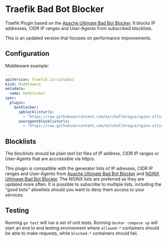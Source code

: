 # Traefik Bad Bot Blocker

Traefik Plugin based on the [Apache Ultimate Bad Bot Blocker](https://github.com/mitchellkrogza/apache-ultimate-bad-bot-blocker/tree/master). It blocks IP addresses, CIDR IP ranges and User-Agents from subscribed blocklists.

This is an updated version that focuses on performance improvements.

## Configuration

Middleware example:
```yaml
---
apiVersion: traefik.io/v1alpha1
kind: Middleware
metadata:
  name: botblocker
spec:
  plugin:
    botblocker:
      ipblocklisturls:
        - "https://raw.githubusercontent.com/mitchellkrogza/nginx-ultimate-bad-bot-blocker/refs/heads/master/_generator_lists/bad-ip-addresses.list"
      useragentblocklisturls:
        - "https://raw.githubusercontent.com/mitchellkrogza/nginx-ultimate-bad-bot-blocker/refs/heads/master/_generator_lists/bad-user-agents.list"
```

## Blocklists

The blocklists should be plain text list files of IP address, CIDR IP ranges or User-Agents that are acccessible via http/s.

This plugin is compatible with the generator lists of IP adresses, CIDR IP ranges and User-Agents from [Apache Ultimate Bad Bot Blocker](https://github.com/mitchellkrogza/apache-ultimate-bad-bot-blocker/tree/master/_generator_lists) and [NGINX Ultimage Bad Bot Blocker](https://github.com/mitchellkrogza/nginx-ultimate-bad-bot-blocker/tree/master/_generator_lists). The NGINX lists are preferred as they are updated more often. It is possible to subscribe to multiple lists, including the "good bots" allowlists should you want to deny them access to your services.

## Testing

Running `go test` will run a set of unit tests. Running `docker compose up` will start an end to end testing environment where `allowed-*` containers should be able to make requests, while `blocked-*` containers should fail.
